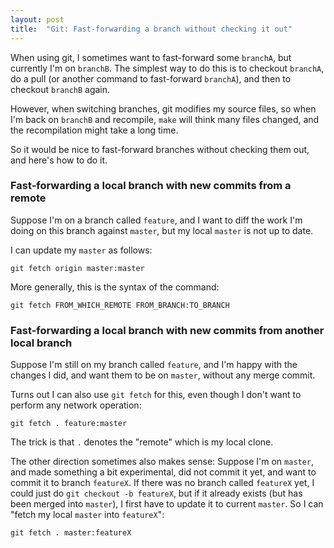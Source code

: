 ```yaml
---
layout: post
title:  "Git: Fast-forwarding a branch without checking it out"
---
```


When using git, I sometimes want to fast-forward some `branchA`, but currently I'm on `branchB`. The simplest way to do this is to checkout `branchA`, do a pull (or another command to fast-forward `branchA`), and then to checkout `branchB` again.

However, when switching branches, git modifies my source files, so when I'm back on `branchB` and recompile, `make` will think many files changed, and the recompilation might take a long time.

So it would be nice to fast-forward branches without checking them out, and here's how to do it.

<!--more-->


### Fast-forwarding a local branch with new commits from a remote

Suppose I'm on a branch called `feature`, and I want to diff the work I'm doing on this branch against `master`, but my local `master` is not up to date.

I can update my `master` as follows:

```
git fetch origin master:master
```

More generally, this is the syntax of the command:

```
git fetch FROM_WHICH_REMOTE FROM_BRANCH:TO_BRANCH
```


### Fast-forwarding a local branch with new commits from another local branch

Suppose I'm still on my branch called `feature`, and I'm happy with the changes I did, and want them to be on `master`, without any merge commit.

Turns out I can also use `git fetch` for this, even though I don't want to perform any network operation:

```
git fetch . feature:master
```

The trick is that `.` denotes the "remote" which is my local clone.

The other direction sometimes also makes sense: Suppose I'm on `master`, and made something a bit experimental, did not commit it yet, and want to commit it to branch `featureX`. If there was no branch called `featureX` yet, I could just do `git checkout -b featureX`, but if it already exists (but has been merged into `master`), I first have to update it to current `master`. So I can "fetch my local `master` into `featureX`":

```
git fetch . master:featureX
```
